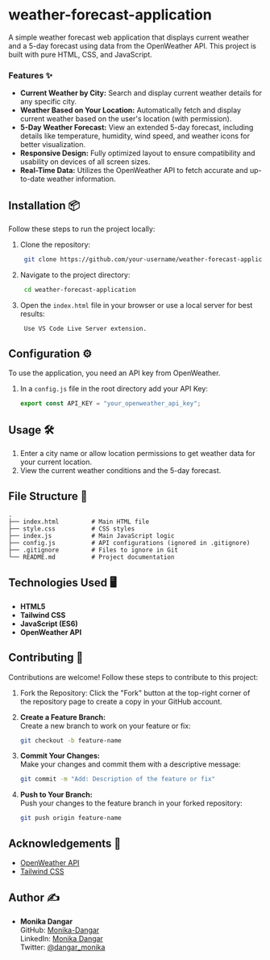 # weather-forecast-application

A simple weather forecast web application that displays current weather and a 5-day forecast using data from the OpenWeather API. This project is built with pure HTML, CSS, and JavaScript.

### Features ✨

- **Current Weather by City:** Search and display current weather details for any specific city.  
- **Weather Based on Your Location:** Automatically fetch and display current weather based on the user's location (with permission).  
- **5-Day Weather Forecast:** View an extended 5-day forecast, including details like temperature, humidity, wind speed, and weather icons for better visualization.  
- **Responsive Design:** Fully optimized layout to ensure compatibility and usability on devices of all screen sizes.  
- **Real-Time Data:** Utilizes the OpenWeather API to fetch accurate and up-to-date weather information.  

## Installation 📦

Follow these steps to run the project locally:

1. Clone the repository:
   ```bash
    git clone https://github.com/your-username/weather-forecast-application.git
   ```
2. Navigate to the project directory:
   ```bash
    cd weather-forecast-application
   ```
3. Open the `index.html` file in your browser or use a local server for best results:
   ```bash
    Use VS Code Live Server extension.
   ```

## Configuration ⚙️

To use the application, you need an API key from OpenWeather.  

1. In a `config.js` file in the root directory add your API Key:
   ```javascript
   export const API_KEY = "your_openweather_api_key";
   ```

## Usage 🛠️

1. Enter a city name or allow location permissions to get weather data for your current location.
2. View the current weather conditions and the 5-day forecast.

## File Structure 📂

```plaintext
.
├── index.html         # Main HTML file
├── style.css          # CSS styles
├── index.js           # Main JavaScript logic
├── config.js          # API configurations (ignored in .gitignore)
├── .gitignore         # Files to ignore in Git
└── README.md          # Project documentation
```

## Technologies Used 🖥️

- **HTML5**
- **Tailwind CSS**
- **JavaScript (ES6)**
- **OpenWeather API**

## Contributing 🤝  

Contributions are welcome! Follow these steps to contribute to this project:  

1. Fork the Repository:
   Click the "Fork" button at the top-right corner of the repository page to create a copy in your GitHub account.  

2. **Create a Feature Branch:**  
    Create a new branch to work on your feature or fix:  
   ```bash
   git checkout -b feature-name
   ```  

3. **Commit Your Changes:**  
   Make your changes and commit them with a descriptive message:  
   ```bash
   git commit -m "Add: Description of the feature or fix"
   ```  

4. **Push to Your Branch:**  
   Push your changes to the feature branch in your forked repository:  
   ```bash
   git push origin feature-name
   ```  
## Acknowledgements 🙌

- [OpenWeather API](https://openweathermap.org/)
- [Tailwind CSS](https://tailwindcss.com/)

## Author ✍️

- **Monika Dangar**  
  GitHub: [Monika-Dangar](https://github.com/monika-dangar)  
  LinkedIn: [Monika Dangar](https://www.linkedin.com/in/monika-dangar/)  
  Twitter: [@dangar_monika](https://x.com/dangar_monika)
